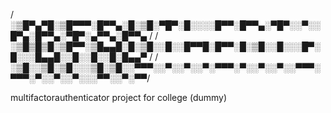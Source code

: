   /░▒█▀▄▀█░▒█▀▀▀░█▀▀▄░█░▒█░▀█▀░█░░░░█▀▀░█▀▀▄░▀█▀░░▀░░█▀▄░█▀▀▄░▀█▀░▄▀▀▄░█▀▀▄  /
 / ░▒█▒█▒█░▒█▀▀░▒█▄▄█░█░▒█░░█░░█▀▀█░█▀▀░█░▒█░░█░░░█▀░█░░░█▄▄█░░█░░█░░█░█▄▄▀ /
/  ░▒█░░▒█░▒█░░░▒█░▒█░░▀▀▀░░▀░░▀░░▀░▀▀▀░▀░░▀░░▀░░▀▀▀░▀▀▀░▀░░▀░░▀░░░▀▀░░▀░▀▀/

multifactorauthenticator project for college
(dummy)
